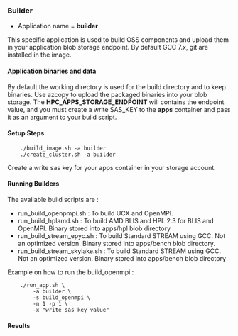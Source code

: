 ### Builder

- Application name = **builder**

This specific application is used to build OSS components and upload them in your application blob storage endpoint.
By default GCC 7.x, git are installed in the image.

#### Application binaries and data

By default the working directory is used for the build directory and to keep binaries. Use azcopy to upload the packaged binaries into your blob storage. The **HPC_APPS_STORAGE_ENDPOINT** will contains the endpoint value, and you must create a write SAS_KEY to the **apps** container and pass it as an argument to your build script.


#### Setup Steps
```
    ./build_image.sh -a builder
    ./create_cluster.sh -a builder
```

Create a write sas key for your apps container in your storage account.

#### Running Builders

The available build scripts are : 
    
 - run_build_openpmpi.sh : To build UCX and OpenMPI.
 - run_build_hplamd.sh   : To build AMD BLIS and HPL 2.3 for BLIS and OpenMPI. Binary stored into apps/hpl blob directory
 - run_build_stream_epyc.sh : To build Standard STREAM using GCC. Not an optimized version. Binary stored into apps/bench blob directory.
 - run_build_stream_skylake.sh : To build Standard STREAM using GCC. Not an optimized version. Binary stored into apps/bench blob directory


Example on how to run the build_openmpi  :

```
    ./run_app.sh \
        -a builder \
        -s build_openmpi \
        -n 1 -p 1 \
        -x "write_sas_key_value"
```


#### Results

